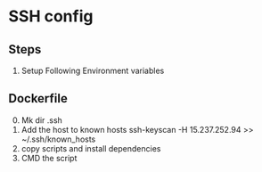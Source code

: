 # SSH config

## Steps
1. Setup Following Environment variables


## Dockerfile
0. Mk dir .ssh
1. Add the host to known hosts
ssh-keyscan -H 15.237.252.94 >> ~/.ssh/known_hosts 
2. copy scripts and install dependencies
3. CMD the script 